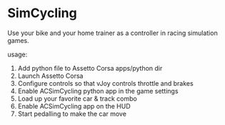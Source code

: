 # SimCycling
Use your bike and your home trainer as a controller in racing simulation games.

usage: 
1. Add python file to Assetto Corsa apps/python dir
2. Launch Assetto Corsa 
3. Configure controls so that vJoy controls throttle and brakes
4. Enable ACSimCycling python app in the game settings
5. Load up your favorite car & track combo
6. Enable ACSimCycling app on the HUD
8. Start pedalling to make the car move
